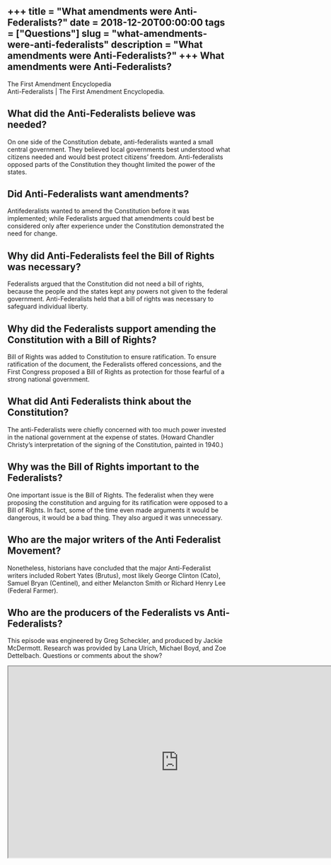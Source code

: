 +++
title = "What amendments were Anti-Federalists?"
date = 2018-12-20T00:00:00
tags = ["Questions"]
slug = "what-amendments-were-anti-federalists"
description = "What amendments were Anti-Federalists?"
+++
What amendments were Anti-Federalists?
--------------------------------------

The First Amendment Encyclopedia  
Anti-Federalists | The First Amendment Encyclopedia.

What did the Anti-Federalists believe was needed?
-------------------------------------------------

On one side of the Constitution debate, anti-federalists wanted a small central government. They believed local governments best understood what citizens needed and would best protect citizens’ freedom. Anti-federalists opposed parts of the Constitution they thought limited the power of the states.

Did Anti-Federalists want amendments?
-------------------------------------

Antifederalists wanted to amend the Constitution before it was implemented; while Federalists argued that amendments could best be considered only after experience under the Constitution demonstrated the need for change.

Why did Anti-Federalists feel the Bill of Rights was necessary?
---------------------------------------------------------------

Federalists argued that the Constitution did not need a bill of rights, because the people and the states kept any powers not given to the federal government. Anti-Federalists held that a bill of rights was necessary to safeguard individual liberty.

Why did the Federalists support amending the Constitution with a Bill of Rights?
--------------------------------------------------------------------------------

Bill of Rights was added to Constitution to ensure ratification. To ensure ratification of the document, the Federalists offered concessions, and the First Congress proposed a Bill of Rights as protection for those fearful of a strong national government.

What did Anti Federalists think about the Constitution?
-------------------------------------------------------

The anti-Federalists were chiefly concerned with too much power invested in the national government at the expense of states. (Howard Chandler Christy’s interpretation of the signing of the Constitution, painted in 1940.)

Why was the Bill of Rights important to the Federalists?
--------------------------------------------------------

One important issue is the Bill of Rights. The federalist when they were proposing the constitution and arguing for its ratification were opposed to a Bill of Rights. In fact, some of the time even made arguments it would be dangerous, it would be a bad thing. They also argued it was unnecessary.

Who are the major writers of the Anti Federalist Movement?
----------------------------------------------------------

Nonetheless, historians have concluded that the major Anti-Federalist writers included Robert Yates (Brutus), most likely George Clinton (Cato), Samuel Bryan (Centinel), and either Melancton Smith or Richard Henry Lee (Federal Farmer).

Who are the producers of the Federalists vs Anti-Federalists?
-------------------------------------------------------------

This episode was engineered by Greg Scheckler, and produced by Jackie McDermott. Research was provided by Lana Ulrich, Michael Boyd, and Zoe Dettelbach. Questions or comments about the show?

<iframe allow="accelerometer; autoplay; clipboard-write; encrypted-media; gyroscope; picture-in-picture" allowfullscreen="" class="__youtube_prefs__  epyt-is-override  no-lazyload" data-no-lazy="1" data-origheight="433" data-origwidth="770" data-skipgform_ajax_framebjll="" height="433" id="_ytid_90674" loading="lazy" src="https://www.youtube.com/embed/i6_fKXU0EcI?enablejsapi=1&autoplay=0&cc_load_policy=0&cc_lang_pref=&iv_load_policy=1&loop=0&modestbranding=0&rel=1&fs=1&playsinline=0&autohide=2&theme=dark&color=red&controls=1&" title="YouTube player" width="770"></iframe>